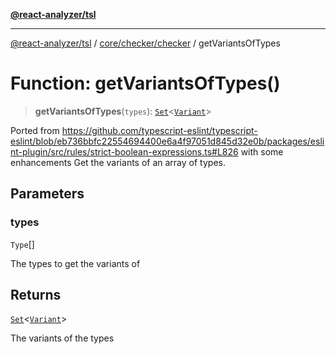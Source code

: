 [**@react-analyzer/tsl**](../../../../README.md)

***

[@react-analyzer/tsl](../../../../README.md) / [core/checker/checker](../README.md) / getVariantsOfTypes

# Function: getVariantsOfTypes()

> **getVariantsOfTypes**(`types`): [`Set`](https://developer.mozilla.org/docs/Web/JavaScript/Reference/Global_Objects/Set)\<[`Variant`](../type-aliases/Variant.md)\>

Ported from https://github.com/typescript-eslint/typescript-eslint/blob/eb736bbfc22554694400e6a4f97051d845d32e0b/packages/eslint-plugin/src/rules/strict-boolean-expressions.ts#L826 with some enhancements
Get the variants of an array of types.

## Parameters

### types

`Type`[]

The types to get the variants of

## Returns

[`Set`](https://developer.mozilla.org/docs/Web/JavaScript/Reference/Global_Objects/Set)\<[`Variant`](../type-aliases/Variant.md)\>

The variants of the types
